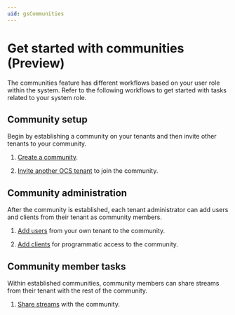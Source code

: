 ```yaml
---
uid: gsCommunities
---
```


# Get started with communities (Preview)

The communities feature has different workflows based on your user role within the system. Refer to the following workflows to get started with tasks related to your system role.

## Community setup 

Begin by establishing a community on your tenants and then invite other tenants to your community.

1. [Create a community](xref:add-community).

1. [Invite another OCS tenant](xref:community-invite) to join the community.
   
## Community administration

After the community is established, each tenant administrator can add users and clients from their tenant as community members.

1. [Add users](xref:managecommunityusers#add-users-to-a-community) from your own tenant to the community.

1. [Add clients](xref:managecommunityclients#add-clients-to-a-community) for programmatic access to the community.

## Community member tasks

Within established communities, community members can share streams from their tenant with the rest of the community.

1. [Share streams](xref:ShareStreams) with the community.